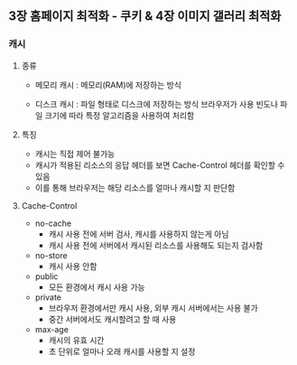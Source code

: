 ## 3장 홈페이지 최적화 - 쿠키 & 4장 이미지 갤러리 최적화

### 캐시

1. 종류

   - 메모리 캐시 : 메모리(RAM)에 저장하는 방식

   - 디스크 캐시 : 파일 형태로 디스크에 저장하는 방식
     브라우저가 사용 빈도나 파일 크기에 따라 특정 알고리즘을 사용하여 처리함

2. 특징

   - 캐시는 직접 제어 불가능
   - 캐시가 적용된 리소스의 응답 헤더를 보면 Cache-Control 헤더를 확인할 수 있음
   - 이를 통해 브라우저는 해당 리소스를 얼마나 캐시할 지 판단함

3. Cache-Control

   - no-cache
     - 캐시 사용 전에 서버 검사, 캐시를 사용하지 않는게 아님
     - 캐시 사용 전에 서버에서 캐시된 리소스를 사용해도 되는지 검사함
   - no-store
     - 캐시 사용 안함
   - public
     - 모든 환경에서 캐시 사용 가능
   - private
     - 브라우저 환경에서만 캐시 사용, 외부 캐시 서버에서는 사용 불가
     - 중간 서버에서도 캐시할려고 할 때 사용
   - max-age
     - 캐시의 유효 시간
     - 초 단위로 얼마나 오래 캐시를 사용할 지 설정
